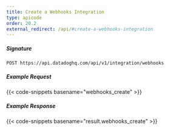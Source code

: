 ```yaml
---
title: Create a Webhooks Integration
type: apicode
order: 20.2
external_redirect: /api/#create-a-webhooks-integration
---
```


##### Signature

`POST https://api.datadoghq.com/api/v1/integration/webhooks`

##### Example Request
{{< code-snippets basename="webhooks_create" >}}

##### Example Response
{{< code-snippets basename="result.webhooks_create" >}}
